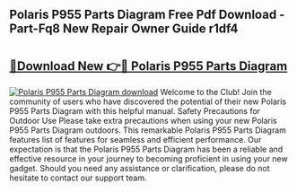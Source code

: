 ## Polaris P955 Parts Diagram Free Pdf Download - Part-Fq8 New Repair Owner Guide r1df4

# <h2><a href="http://dfn2y8.blite.top/?on=Polaris+P955+Parts+Diagram">🔗Download New 👉🔴 Polaris P955 Parts Diagram</a></h2>

[![Polaris P955 Parts Diagram download](https://i.imgur.com/lujVjoI.png)](http://dfn2y8.blite.top/?on=Polaris+P955+Parts+Diagram)
Welcome to the Club! Join the community of users who have discovered the potential of their new Polaris P955 Parts Diagram with this helpful manual. Safety Precautions for Outdoor Use Please take extra precautions when using your new Polaris P955 Parts Diagram outdoors. This remarkable Polaris P955 Parts Diagram features list of features for seamless and efficient performance. Our expectation is that the Polaris P955 Parts Diagram has been a reliable and effective resource in your journey to becoming proficient in using your new gadget. Should you need any assistance or clarification, please do not hesitate to contact our support team.
